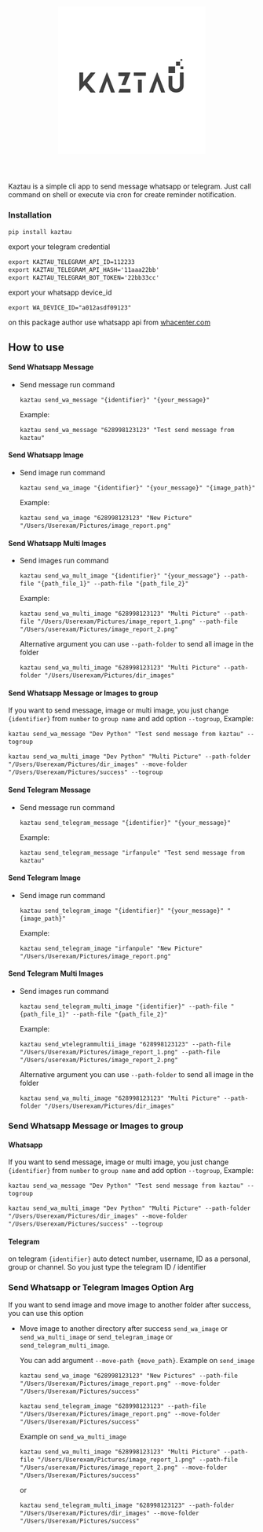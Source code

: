 <h1 align="center">
<img src="assets/images/kaztau-logo-white.png" width="300">
</h1><br>

Kaztau is a simple cli app to send message whatsapp or telegram. Just call command on shell or execute via cron for create reminder notification.

### Installation
```shell
pip install kaztau
```
export your telegram credential
```shell
export KAZTAU_TELEGRAM_API_ID=112233
export KAZTAU_TELEGRAM_API_HASH='11aaa22bb'
export KAZTAU_TELEGRAM_BOT_TOKEN='22bb33cc'
```

export your whatsapp device_id
```shell
export WA_DEVICE_ID="a012asdf09123"
```
on this package author use whatsapp api from [whacenter.com](https://whacenter.com/)

## How to use

#### Send Whatsapp Message
- Send message run command 
  ```shell
  kaztau send_wa_message "{identifier}" "{your_message}"
  ````
  Example:
  ```shell
  kaztau send_wa_message "628998123123" "Test send message from kaztau"
  ```
  
#### Send Whatsapp Image
- Send image run command 
  ```shell
  kaztau send_wa_image "{identifier}" "{your_message}" "{image_path}"
  ```
  Example:
  ```shell
  kaztau send_wa_image "628998123123" "New Picture" "/Users/Userexam/Pictures/image_report.png"
  ```

#### Send Whatsapp Multi Images
- Send images run command 
  ```shell
  kaztau send_wa_mult_image "{identifier}" "{your_message"} --path-file "{path_file_1}" --path-file "{path_file_2}"
  ```
  Example:
  ```shell
  kaztau send_wa_multi_image "628998123123" "Multi Picture" --path-file "/Users/Userexam/Pictures/image_report_1.png" --path-file "/Users/userexam/Pictures/image_report_2.png"
  ```
  Alternative argument you can use `--path-folder` to send all image in the folder
  ```shell
  kaztau send_wa_multi_image "628998123123" "Multi Picture" --path-folder "/Users/Userexam/Pictures/dir_images"
  ```
  
#### Send Whatsapp Message or Images to group
If you want to send message, image or multi image, you just change `{identifier}` from `number` to `group name` and add option `--togroup`, Example:
  ```shell
  kaztau send_wa_message "Dev Python" "Test send message from kaztau" --togroup
  ```
  ```shell
  kaztau send_wa_multi_image "Dev Python" "Multi Picture" --path-folder "/Users/Userexam/Pictures/dir_images" --move-folder "/Users/Userexam/Pictures/success" --togroup
  ```

#### Send Telegram Message
- Send message run command 
  ```shell
  kaztau send_telegram_message "{identifier}" "{your_message}"
  ````
  Example:
  ```shell
  kaztau send_telegram_message "irfanpule" "Test send message from kaztau"
  ```
  
#### Send Telegram Image
- Send image run command 
  ```shell
  kaztau send_telegram_image "{identifier}" "{your_message}" "{image_path}"
  ```
  Example:
  ```shell
  kaztau send_telegram_image "irfanpule" "New Picture" "/Users/Userexam/Pictures/image_report.png"
  ```

#### Send Telegram Multi Images
- Send images run command 
  ```shell
  kaztau send_telegram_multi_image "{identifier}" --path-file "{path_file_1}" --path-file "{path_file_2}"
  ```
  Example:
  ```shell
  kaztau send_wtelegrammultii_image "628998123123" --path-file "/Users/Userexam/Pictures/image_report_1.png" --path-file "/Users/userexam/Pictures/image_report_2.png"
  ```
  Alternative argument you can use `--path-folder` to send all image in the folder
  ```shell
  kaztau send_wa_multi_image "628998123123" "Multi Picture" --path-folder "/Users/Userexam/Pictures/dir_images"
  ```

### Send Whatsapp Message or Images to group
#### Whatsapp
If you want to send message, image or multi image, you just change `{identifier}` from `number` to `group name` and add option `--togroup`, Example:
  ```shell
  kaztau send_wa_message "Dev Python" "Test send message from kaztau" --togroup
  ```
  ```shell
  kaztau send_wa_multi_image "Dev Python" "Multi Picture" --path-folder "/Users/Userexam/Pictures/dir_images" --move-folder "/Users/Userexam/Pictures/success" --togroup
  ```
#### Telegram
on telegram `{identifier}` auto detect number, username, ID as a personal, group or channel. So you just type the telegram ID / identifier 

### Send Whatsapp or Telegram Images Option Arg
If you want to send image and move image to another folder after success, you can use this option
- Move image to another directory after success `send_wa_image` or `send_wa_multi_image` or `send_telegram_image` or `send_telegram_multi_image`. 
  
  You can add argument `--move-path {move_path}`. Example on `send_image`
  ```shell
  kaztau send_wa_image "628998123123" "New Pictures" --path-file "/Users/Userexam/Pictures/image_report.png" --move-folder "/Users/Userexam/Pictures/success"
  ```
  ```shell
  kaztau send_telegram_image "628998123123" --path-file "/Users/Userexam/Pictures/image_report.png" --move-folder "/Users/Userexam/Pictures/success"
  ```
  Example on `send_wa_multi_image`
  ```shell
  kaztau send_wa_multi_image "628998123123" "Multi Picture" --path-file "/Users/Userexam/Pictures/image_report_1.png" --path-file "/Users/userexam/Pictures/image_report_2.png" --move-folder "/Users/Userexam/Pictures/success"
  ```
  or 
  ```shell
  kaztau send_telegram_multi_image "628998123123" --path-folder "/Users/Userexam/Pictures/dir_images" --move-folder "/Users/Userexam/Pictures/success"
  ```